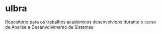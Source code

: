 # ulbra
Repositório para os trabalhos académicos desenvolvidos durante o curso de Analíse e Desenvolvimento de Sistemas
